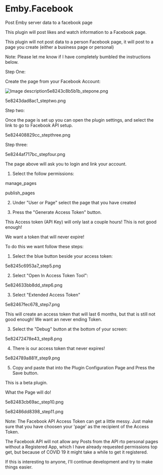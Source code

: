 # Emby.Facebook
Post Emby server data to a facebook page

This plugin will post likes and watch information to a Facebook page.

 

This plugin will not post data to a person Facebook page, it will post to a page you create (either a business page or personal)

Note: Please let me know if I have completely bumbled the instructions below.

 

Step One:

 

Create the page from your Facebook Account:

 

![Image description](link-to-image)5e8243c8b5b1b_stepone.png

 

 

5e8243dad8ac1_steptwo.png

 

 

 

Step two:

 

Once the page is set up you can open the plugin settings, and select the link to go to Facebook API setup.

 

5e824408829cc_stepthree.png

 

Step three:

 

5e8244af717bc_stepfour.png

The page above will ask you to login and link your account.

 

 

1. Select the follow permissions:

 

manage_pages

publish_pages

 

2. Under "User or Page" select the page that you have created

 

3. Press the "Generate Access Token" button.

 

 

This Access token (API Key) will only last a couple hours! This is not good enough!

 

We want a token that will never expire!

 

To do this we want follow these steps:

 

1.  Select the blue button beside your access token:

 

5e8245c6953a7_step5.png

 

2. Select "Open In Access Token Tool":

 

5e824633bb8dd_step6.png

 

3. Select "Extended Access Token"

 

5e82467fec678_step7.png

 

This will create an access token that will last 6 months, but that is still not good enough! We want an never ending Token.

 

3. Select the "Debug" button at the bottom of your screen:

 

5e82472478e43_step8.png

 

4. There is our access token that never expires!

 

5e824789a881f_step9.png

 

5. Copy and paste that into the Plugin Configuration Page and Press the Save button.

 

 

 

This is a beta plugin.

 

 

What the Page will do!

 

 

5e82483cb69ac_step10.png

 

 

 

5e82486dd8398_step11.png

 

 

 

 

 



 

 

Note: The Facebook API Access Token can get a little messy. Just make sure that you have choosen your 'page' as the recipient of the Access Token.

 

The Facebook API will not allow any Posts from the API rto personal pages without a Registered App, which I have already requested permissions top get, but because of COVID 19 it might take a while to get it registered.

 

If this is interesting to anyone, I'll continue development and try to make things easier. 
